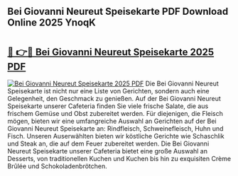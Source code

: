 ## Bei Giovanni Neureut Speisekarte PDF Download Online 2025 YnoqK

# <h2><a href="http://gc8oyu.nevu.top/?p=Bei+Giovanni+Neureut+Speisekarte">🔗 👉🔴 Bei Giovanni Neureut Speisekarte 2025 PDF</a></h2>

[![Bei Giovanni Neureut Speisekarte 2025 PDF](https://i.imgur.com/dBaPXMq.png)](http://gc8oyu.nevu.top/?p=Bei+Giovanni+Neureut+Speisekarte)
Die Bei Giovanni Neureut Speisekarte ist nicht nur eine Liste von Gerichten, sondern auch eine Gelegenheit, den Geschmack zu genießen. Auf der Bei Giovanni Neureut Speisekarte unserer Cafeteria finden Sie viele frische Salate, die aus frischem Gemüse und Obst zubereitet werden. Für diejenigen, die Fleisch mögen, bieten wir eine umfangreiche Auswahl an Gerichten auf der Bei Giovanni Neureut Speisekarte an: Rindfleisch, Schweinefleisch, Huhn und Fisch. Unseren Auserwählten bieten wir köstliche Gerichte wie Schaschlik und Steak an, die auf dem Feuer zubereitet werden. Die Bei Giovanni Neureut Speisekarte unserer Cafeteria bietet eine große Auswahl an Desserts, von traditionellen Kuchen und Kuchen bis hin zu exquisiten Crème Brûlée und Schokoladenbrötchen.
